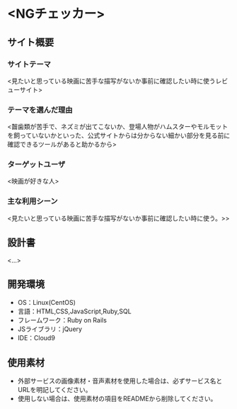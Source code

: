 # <NGチェッカー>

## サイト概要
### サイトテーマ
<見たいと思っている映画に苦手な描写がないか事前に確認したい時に使うレビューサイト>

### テーマを選んだ理由
<齧歯類が苦手で、ネズミが出てこないか、登場人物がハムスターやモルモットを飼っていないかといった、公式サイトからは分からない細かい部分を見る前に確認できるツールがあると助かるから>

### ターゲットユーザ
<映画が好きな人>

### 主な利用シーン
<見たいと思っている映画に苦手な描写がないか事前に確認したい時に使う。>>


## 設計書
<...>

## 開発環境
- OS：Linux(CentOS)
- 言語：HTML,CSS,JavaScript,Ruby,SQL
- フレームワーク：Ruby on Rails
- JSライブラリ：jQuery
- IDE：Cloud9

## 使用素材
- 外部サービスの画像素材・音声素材を使用した場合は、必ずサービス名とURLを明記してください。
- 使用しない場合は、使用素材の項目をREADMEから削除してください。